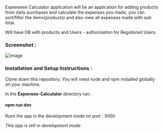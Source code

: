
Expensese Calculator application will be an application for adding products from daily purchases and calculate the expenses you made, you can sort/filter the items(products) and also view all expenses made with sub total.

Will have DB with products and Users - authorisation for Registered Users.
### Screenshot :
![image](https://user-images.githubusercontent.com/45272390/66721951-6e593580-ee08-11e9-9a1e-97a3534e0922.png)

### Installation and Setup Instructions :

Clone down this repository. You will need node and npm installed globally on your machine. 

In the **Expenses-Calculator** directory run:

#### npm run dev

Runs the app in the development mode on port : 3000 

*This app is still in development mode*



